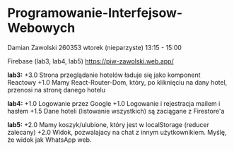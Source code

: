# Programowanie-Interfejsow-Webowych

 Damian Zawolski
 260353
 wtorek (nieparzyste) 13:15 - 15:00

Firebase (lab3, lab4, lab5)
https://piw-zawolski.web.app/


**lab3:**
+3.0 Strona przeglądanie hotelów ładuje się jako komponent Reactowy
+1.0 Mamy React-Router-Dom, który, po kliknięciu na dany hotel, przenosi na stronę danego hotelu

**lab4:**
+1.0 Logowanie przez Google
+1.0 Logowanie i rejestracja mailem i hasłem
+1.5 Dane hoteli (listowanie wszystkich) są zaciągane z Firestore'a

**lab5:**
+2.0 Mamy koszyk/ulubione, który jest w localStorage (reducer zalecany)
+2.0 Widok, pozwalajacy na chat z innym użytkownikiem. Myślę, że widok jak WhatsApp web.
